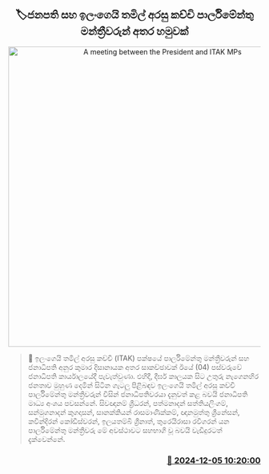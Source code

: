 <p align='center'><b><h2 align='center' title='A meeting between the President and ITAK MPs'>🏷ජනපති සහ ඉලංගෙයි තමිල් අරසු කච්චි පාර්ලිමේන්තු මන්ත්‍රීවරුන් අතර හමුවක්</h2></b></p>
<p align='center'><img src='https://helakuru.sgp1.cdn.digitaloceanspaces.com/esana/images/lib/akd-with-itak-mp.jpg' width='600' alt='A meeting between the President and ITAK MPs'></p>

>📝 ඉලංගෙයි තමිල් අරසු කච්චි (ITAK) පක්ෂයේ පාර්ලිමේන්තු මන්ත්‍රීවරුන් සහ ජනාධිපති අනුර කුමාර දිසානායක අතර සාකච්ඡාවක් ඊයේ (04) පස්වරුවේ ජනාධිපති කාර්යාලයේදී පැවැත්වුණා.
එහිදී, දීර්ඝ කාලයක සිට උතුරු නැගෙනහිර ජනතාව මුහුණ දෙමින් සිටින ගැටලු පිළිබඳව ඉලංගෙයි තමිල් අරසු කච්චි පාර්ලිමේන්තු මන්ත්‍රීවරුන් විසින් ජනාධිපතිවරයා දැනුවත් කළ බවයි ජනාධිපති මාධ්‍ය අංශය පවසන්නේ.
සිවඥානම් ශ්‍රීධරන්, පත්මනාදන් සත්‍තියලිංගම්, සන්මුගනාදන් කුගදාසන්, සානක්කියන් රාසමාණික්කම්, ඥානමුත්තු ශ්‍රීනේසන්, කවීන්දිරන් කෝඩීස්වරන්, ඉලයතම්බි ශ්‍රීනාත්, තුරෙයිරාසා රවිගරන් යන පාර්ලිමේන්තු මන්ත්‍රීවරු මේ අවස්ථාවට සහභාගි වූ බවයි වැඩිදුරටත් දැක්වෙන්නේ.
 


<h3 align='right'><a href='https://www.helakuru.lk/esana/p/105671/'>📅 2024-12-05 10:20:00</a></h3>
